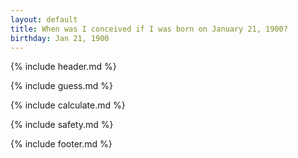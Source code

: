 ```yaml
---
layout: default
title: When was I conceived if I was born on January 21, 1900?
birthday: Jan 21, 1900
---
```


{% include header.md %}

{% include guess.md %}

{% include calculate.md %}

{% include safety.md %}

{% include footer.md %}



